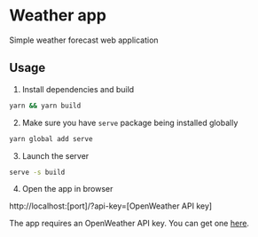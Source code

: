 # Weather app

Simple weather forecast web application

## Usage

1. Install dependencies and build

```sh
yarn && yarn build
```

2. Make sure you have `serve` package being installed globally

```sh
yarn global add serve
```

3. Launch the server

```sh
serve -s build
```

4. Open the app in browser

http://localhost:[port]/?api-key=[OpenWeather API key]

The app requires an OpenWeather API key. You can get one [here](https://openweathermap.org/price).

